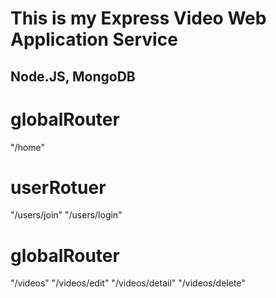 This is my Express Video Web Application Service
================================================
Node.JS, MongoDB
---------------- 
# globalRouter
"/home"

# userRotuer
"/users/join"
"/users/login"

# globalRouter
"/videos"
"/videos/edit"
"/videos/detail"
"/videos/delete"

